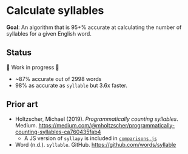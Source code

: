 # Calculate syllables

**Goal**: An algorithm that is 95+% accurate at calculating the number of
syllables for a given English word.

## Status

🚧 Work in progress 🚧

- ~87% accurate out of 2998 words
- 98% as accurate as `syllable` but 3.6x faster.

## Prior art

- Holtzscher, Michael (2019). _Programmatically counting syllables_. Medium.
  https://medium.com/@mholtzscher/programmatically-counting-syllables-ca760435fab4
  - A JS version of `syllapy` is included in
    [`comparisons.js`](./comparisons.js)
- Word (n.d.). `syllable`. GitHub. https://github.com/words/syllable
